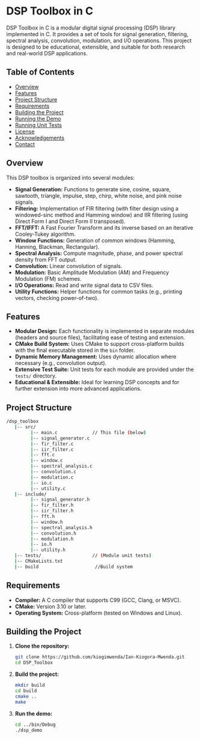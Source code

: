 # DSP Toolbox in C

DSP Toolbox in C is a modular digital signal processing (DSP) library implemented in C. It provides a set of tools for signal generation, filtering, spectral analysis, convolution, modulation, and I/O operations. This project is designed to be educational, extensible, and suitable for both research and real-world DSP applications.

## Table of Contents

- [Overview](#overview)
- [Features](#features)
- [Project Structure](#project-structure)
- [Requirements](#requirements)
- [Building the Project](#building-the-project)
- [Running the Demo](#running-the-demo)
- [Running Unit Tests](#running-unit-tests)
- [License](#license)
- [Acknowledgements](#acknowledgements)
- [Contact](#contact)

## Overview

This DSP toolbox is organized into several modules:

- **Signal Generation:** Functions to generate sine, cosine, square, sawtooth, triangle, impulse, step, chirp, white noise, and pink noise signals.
- **Filtering:** Implementation of FIR filtering (with filter design using a windowed-sinc method and Hamming window) and IIR filtering (using Direct Form I and Direct Form II transposed).
- **FFT/IFFT:** A Fast Fourier Transform and its inverse based on an iterative Cooley-Tukey algorithm.
- **Window Functions:** Generation of common windows (Hamming, Hanning, Blackman, Rectangular).
- **Spectral Analysis:** Compute magnitude, phase, and power spectral density from FFT output.
- **Convolution:** Linear convolution of signals.
- **Modulation:** Basic Amplitude Modulation (AM) and Frequency Modulation (FM) schemes.
- **I/O Operations:** Read and write signal data to CSV files.
- **Utility Functions:** Helper functions for common tasks (e.g., printing vectors, checking power-of-two).

## Features

- **Modular Design:** Each functionality is implemented in separate modules (headers and source files), facilitating ease of testing and extension.
- **CMake Build System:** Uses CMake to support cross-platform builds with the final executable stored in the `bin` folder.
- **Dynamic Memory Management:** Uses dynamic allocation where necessary (e.g., convolution output).
- **Extensive Test Suite:** Unit tests for each module are provided under the `tests/` directory.
- **Educational & Extensible:** Ideal for learning DSP concepts and for further extension into more advanced applications.

## Project Structure
```bash
/dsp_toolbox
   |-- src/
         |-- main.c             // This file (below)
         |-- signal_generator.c
         |-- fir_filter.c
         |-- iir_filter.c
         |-- fft.c
         |-- window.c
         |-- spectral_analysis.c
         |-- convolution.c
         |-- modulation.c
         |-- io.c
         |-- utility.c
   |-- include/
         |-- signal_generator.h
         |-- fir_filter.h
         |-- iir_filter.h
         |-- fft.h
         |-- window.h
         |-- spectral_analysis.h
         |-- convolution.h
         |-- modulation.h
         |-- io.h
         |-- utility.h
   |-- tests/                   // (Module unit tests)
   |-- CMakeLists.txt
   |-- build                     //Build system

```

## Requirements

- **Compiler:** A C compiler that supports C99 (GCC, Clang, or MSVC).
- **CMake:** Version 3.10 or later.
- **Operating System:** Cross-platform (tested on Windows and Linux).

## Building the Project

1. **Clone the repository:**
   ```bash
   git clone https://github.com/kiogimwenda/Ian-Kiogora-Mwenda.git
   cd DSP_Toolbox
   ```

2. **Build the project:**
   ```bash
   mkdir build
   cd build
   cmake ..
   make
   ```

3. **Run the demo:**
   ```bash
   cd ../bin/Debug
   ./dsp_demo
   ```



